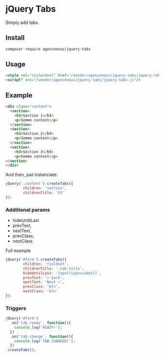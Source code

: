 # jQuery Tabs

Simply add tabs.

## Install

```bash
composer require agencenous/jquery-tabs
```

## Usage

```html
<style rel="stylesheet" href="/vendor/agencenous/jquery-tabs/jquery-tabs.css"/>
<script" src="/vendor/agencenous/jquery-tabs/jquery-tabs.js"/>
```

## Example

```html
<div class="content">
  <section>
    <h3>Section 1</h3>
    <p>Somme content</p>
  </section>
  <section>
    <h3>Section 2</h3>
    <p>Somme content</p>
  </section>
  <section>
    <h3>Section 3</h3>
    <p>Somme content</p>
</section>
</div>
```

And then, just instanciate:

```javascript
jQuery('.content').createTabs({
		children: 'section',
		childrenTitle: 'h3'
});
```

### Additional params

- hideUntilLast
- prevText,
- nextText,
- prevClass,
- nextClass

Full example

```javascript
jQuery('#form').createTabs({
		children: 'fieldset',
		childrenTitle: '.tab-title',
		hideUntilLast: 'input[type=submit]',
		prevText: '« back',
		nextText: 'Next »',
		prevClass: 'btn',
		nextClass: 'btn'
});
```

### Triggers

```javascript
jQuery('#form')
  .on('tab_ready', function(){
    console.log('READY!');
  })
  .on('tab_change', function(){
    console.log('TAB CHANGED!');
  })
.createTabs();
```
